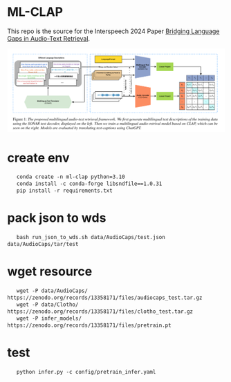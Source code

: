 # ML-CLAP

This repo is the source for the Interspeech 2024 Paper [Bridging Language Gaps in Audio-Text Retrieval](https://arxiv.org/abs/2406.07012). 


![Framework](figures/framework.png)

# create env
```
   conda create -n ml-clap python=3.10
   conda install -c conda-forge libsndfile==1.0.31
   pip install -r requirements.txt 
```
# pack json  to wds
```
   bash run_json_to_wds.sh data/AudioCaps/test.json data/AudioCaps/tar/test
```
# wget resource
```
   wget -P data/AudioCaps/ https://zenodo.org/records/13358171/files/audiocaps_test.tar.gz
   wget -P data/Clotho/ https://zenodo.org/records/13358171/files/clotho_test.tar.gz
   wget -P infer_models/ https://zenodo.org/records/13358171/files/pretrain.pt
```
# test
```
   python infer.py -c config/pretrain_infer.yaml
```
